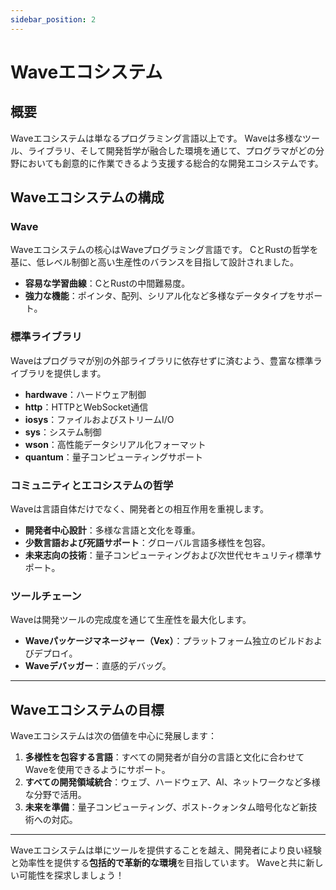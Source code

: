 ```yaml
---
sidebar_position: 2
---
```


# Waveエコシステム

## 概要

Waveエコシステムは単なるプログラミング言語以上です。
Waveは多様なツール、ライブラリ、そして開発哲学が融合した環境を通じて、プログラマがどの分野においても創意的に作業できるよう支援する総合的な開発エコシステムです。

## Waveエコシステムの構成

### Wave

Waveエコシステムの核心はWaveプログラミング言語です。
CとRustの哲学を基に、低レベル制御と高い生産性のバランスを目指して設計されました。

- **容易な学習曲線**：CとRustの中間難易度。
- **強力な機能**：ポインタ、配列、シリアル化など多様なデータタイプをサポート。

### 標準ライブラリ

Waveはプログラマが別の外部ライブラリに依存せずに済むよう、豊富な標準ライブラリを提供します。

- **hardwave**：ハードウェア制御
- **http**：HTTPとWebSocket通信
- **iosys**：ファイルおよびストリームI/O
- **sys**：システム制御
- **wson**：高性能データシリアル化フォーマット
- **quantum**：量子コンピューティングサポート

### コミュニティとエコシステムの哲学

Waveは言語自体だけでなく、開発者との相互作用を重視します。

- **開発者中心設計**：多様な言語と文化を尊重。
- **少数言語および死語サポート**：グローバル言語多様性を包容。
- **未来志向の技術**：量子コンピューティングおよび次世代セキュリティ標準サポート。

### ツールチェーン

Waveは開発ツールの完成度を通じて生産性を最大化します。

- **Waveパッケージマネージャー（Vex）**：プラットフォーム独立のビルドおよびデプロイ。
- **Waveデバッガー**：直感的デバッグ。

---

## Waveエコシステムの目標

Waveエコシステムは次の価値を中心に発展します：

1. **多様性を包容する言語**：すべての開発者が自分の言語と文化に合わせてWaveを使用できるようにサポート。
2. **すべての開発領域統合**：ウェブ、ハードウェア、AI、ネットワークなど多様な分野で活用。
3. **未来を準備**：量子コンピューティング、ポスト-クォンタム暗号化など新技術への対応。

---

Waveエコシステムは単にツールを提供することを越え、開発者により良い経験と効率性を提供する**包括的で革新的な環境**を目指しています。
Waveと共に新しい可能性を探求しましょう！
